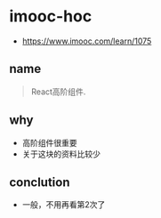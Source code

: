# imooc-hoc
- https://www.imooc.com/learn/1075


## name
> React高阶组件.

## why
- 高阶组件很重要
- 关于这块的资料比较少

## conclution
- 一般，不用再看第2次了
